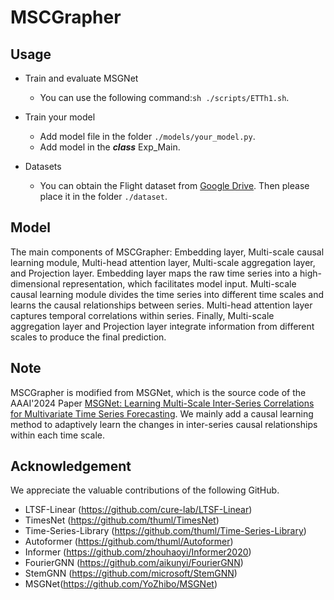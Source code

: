 # MSCGrapher

## Usage

- Train and evaluate MSGNet
  - You can use the following command:`sh ./scripts/ETTh1.sh`.

- Train your model
  - Add model file in the folder `./models/your_model.py`.
  - Add model in the ***class*** Exp_Main.

- Datasets
  - You can obtain the Flight dataset from [Google Drive](https://drive.google.com/drive/folders/1JSZByfM0Ghat3g_D3a-puTZ2JsfebNWL?usp=sharing). Then please place it in the folder `./dataset`.

## Model

The main components of MSCGrapher: Embedding layer, Multi-scale causal learning module, Multi-head attention layer, Multi-scale aggregation layer, and Projection layer. Embedding layer maps the raw time series into a high-dimensional representation, which facilitates model input. Multi-scale causal learning module divides the time series into different time scales and learns the causal relationships between series. Multi-head attention layer captures temporal correlations within series. Finally, Multi-scale aggregation layer and Projection layer integrate information from different scales to produce the final prediction.

## Note

MSCGrapher is modified from MSGNet, which is the source code of the AAAI'2024 Paper [MSGNet: Learning Multi-Scale Inter-Series Correlations for Multivariate Time Series Forecasting](https://arxiv.org/abs/2401.00423). We mainly add a causal learning method to adaptively learn the changes in inter-series causal relationships within each time scale.

## Acknowledgement

We appreciate the valuable contributions of the following GitHub.

- LTSF-Linear (https://github.com/cure-lab/LTSF-Linear)
- TimesNet (https://github.com/thuml/TimesNet)
- Time-Series-Library (https://github.com/thuml/Time-Series-Library)
- Autoformer (https://github.com/thuml/Autoformer)
- Informer (https://github.com/zhouhaoyi/Informer2020)
- FourierGNN (https://github.com/aikunyi/FourierGNN)
- StemGNN (https://github.com/microsoft/StemGNN)
- MSGNet(https://github.com/YoZhibo/MSGNet)
